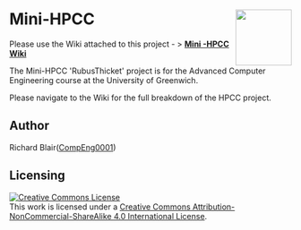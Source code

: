 # Mini-HPCC <img align="right" width="100" height="100" src="https://github.com/CompEng0001/Mini-HPCC/blob/master/Media/Logos/RubusThicket.bmp">                                                              

Please use the Wiki attached to this project - > **[Mini -HPCC Wiki](https://github.com/CompEng0001/Mini-HPCC/wiki)**

The Mini-HPCC 'RubusThicket' project is for the Advanced Computer Engineering course at the University of Greenwich. 

Please navigate to the Wiki for the full breakdown of the HPCC project.

## Author
Richard Blair([CompEng0001](https://github.com/CompEng0001))


## Licensing 
<a rel="license" href="http://creativecommons.org/licenses/by-nc-sa/4.0/">
<img alt="Creative Commons License" style="border-width:0" src="https://i.creativecommons.org/l/by-nc-sa/4.0/88x31.png" /></a><br />
This work is licensed under a <a rel="license" href="http://creativecommons.org/licenses/by-nc-sa/4.0/">Creative Commons Attribution-NonCommercial-ShareAlike 4.0 International License</a>.

